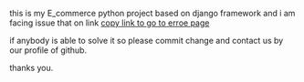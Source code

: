 this is my E_commerce python project based on django framework and i am facing issue that on link 
<a href="http://127.0.0.1:8000/category/ML/">copy link to go to erroe page</a>

if anybody is able to solve it so please commit change and contact us by our profile of github.


thanks you.
